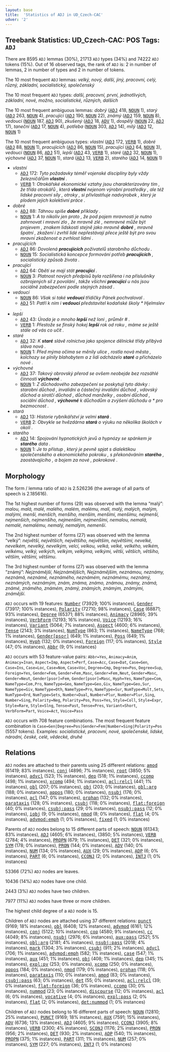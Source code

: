 ```yaml
---
layout: base
title:  'Statistics of ADJ in UD_Czech-CAC'
udver: '2'
---
```


## Treebank Statistics: UD_Czech-CAC: POS Tags: `ADJ`

There are 8595 `ADJ` lemmas (30%), 21713 `ADJ` types (34%) and 74222 `ADJ` tokens (15%).
Out of 16 observed tags, the rank of `ADJ` is: 2 in number of lemmas, 2 in number of types and 2 in number of tokens.

The 10 most frequent `ADJ` lemmas: <em>velký, nový, další, jiný, pracovní, celý, různý, základní, socialistický, společenský</em>

The 10 most frequent `ADJ` types:  <em>další, pracovní, první, jednotlivých, základní, nové, možno, socialistické, různých, dalších</em>

The 10 most frequent ambiguous lemmas: <em>dobrý</em> (<tt><a href="cs_cac-pos-ADJ.html">ADJ</a></tt> 418, <tt><a href="cs_cac-pos-NOUN.html">NOUN</a></tt> 1), <em>starý</em> (<tt><a href="cs_cac-pos-ADJ.html">ADJ</a></tt> 263, <tt><a href="cs_cac-pos-NOUN.html">NOUN</a></tt> 4), <em>pracující</em> (<tt><a href="cs_cac-pos-ADJ.html">ADJ</a></tt> 190, <tt><a href="cs_cac-pos-NOUN.html">NOUN</a></tt> 22), <em>známý</em> (<tt><a href="cs_cac-pos-ADJ.html">ADJ</a></tt> 159, <tt><a href="cs_cac-pos-NOUN.html">NOUN</a></tt> 8), <em>vedoucí</em> (<tt><a href="cs_cac-pos-NOUN.html">NOUN</a></tt> 187, <tt><a href="cs_cac-pos-ADJ.html">ADJ</a></tt> 90), <em>zkušený</em> (<tt><a href="cs_cac-pos-ADJ.html">ADJ</a></tt> 18, <tt><a href="cs_cac-pos-ADV.html">ADV</a></tt> 1), <em>dospělý</em> (<tt><a href="cs_cac-pos-NOUN.html">NOUN</a></tt> 22, <tt><a href="cs_cac-pos-ADJ.html">ADJ</a></tt> 17), <em>taneční</em> (<tt><a href="cs_cac-pos-ADJ.html">ADJ</a></tt> 17, <tt><a href="cs_cac-pos-NOUN.html">NOUN</a></tt> 4), <em>potřeba</em> (<tt><a href="cs_cac-pos-NOUN.html">NOUN</a></tt> 303, <tt><a href="cs_cac-pos-ADJ.html">ADJ</a></tt> 14), <em>milý</em> (<tt><a href="cs_cac-pos-ADJ.html">ADJ</a></tt> 12, <tt><a href="cs_cac-pos-NOUN.html">NOUN</a></tt> 1)

The 10 most frequent ambiguous types:  <em>vlastní</em> (<tt><a href="cs_cac-pos-ADJ.html">ADJ</a></tt> 172, <tt><a href="cs_cac-pos-VERB.html">VERB</a></tt> 1), <em>dobré</em> (<tt><a href="cs_cac-pos-ADJ.html">ADJ</a></tt> 88, <tt><a href="cs_cac-pos-NOUN.html">NOUN</a></tt> 1), <em>pracujících</em> (<tt><a href="cs_cac-pos-ADJ.html">ADJ</a></tt> 86, <tt><a href="cs_cac-pos-NOUN.html">NOUN</a></tt> 15), <em>pracující</em> (<tt><a href="cs_cac-pos-ADJ.html">ADJ</a></tt> 64, <tt><a href="cs_cac-pos-NOUN.html">NOUN</a></tt> 3), <em>vedoucí</em> (<tt><a href="cs_cac-pos-NOUN.html">NOUN</a></tt> 86, <tt><a href="cs_cac-pos-ADJ.html">ADJ</a></tt> 51), <em>lepší</em> (<tt><a href="cs_cac-pos-ADJ.html">ADJ</a></tt> 43, <tt><a href="cs_cac-pos-VERB.html">VERB</a></tt> 1), <em>staré</em> (<tt><a href="cs_cac-pos-ADJ.html">ADJ</a></tt> 32, <tt><a href="cs_cac-pos-NOUN.html">NOUN</a></tt> 1), <em>výchovné</em> (<tt><a href="cs_cac-pos-ADJ.html">ADJ</a></tt> 37, <tt><a href="cs_cac-pos-NOUN.html">NOUN</a></tt> 1), <em>stará</em> (<tt><a href="cs_cac-pos-ADJ.html">ADJ</a></tt> 13, <tt><a href="cs_cac-pos-VERB.html">VERB</a></tt> 2), <em>starého</em> (<tt><a href="cs_cac-pos-ADJ.html">ADJ</a></tt> 14, <tt><a href="cs_cac-pos-NOUN.html">NOUN</a></tt> 1)


* <em>vlastní</em>
  * <tt><a href="cs_cac-pos-ADJ.html">ADJ</a></tt> 172: <em>Tyto požadavky téměř vojenské disciplíny byly vždy železničářům <b>vlastní</b> .</em>
  * <tt><a href="cs_cac-pos-VERB.html">VERB</a></tt> 1: <em>Otrokářské ekonomické vztahy jsou charakterizovány tím , že třída otrokářů , která <b>vlastní</b> nejenom výrobní prostředky , ale též lidské pracovní síly , otroky , si přivlastňuje nadvýrobek , který je plodem jejich kolektivní práce .</em>
* <em>dobré</em>
  * <tt><a href="cs_cac-pos-ADJ.html">ADJ</a></tt> 88: <em>Táhnou spíše <b>dobré</b> příklady .</em>
  * <tt><a href="cs_cac-pos-NOUN.html">NOUN</a></tt> 1: <em>A to nikoliv jen proto , že pod pojem mravnosti je nutno zahrnovat i mravní zlo , že mravně zlé , nemravné může být projevem , znakem lidskosti stejně jako mravně <b>dobré</b> , mravně špatní , zkažení i zvrhlí lidé nepřestávají přece ještě být pro svou mravní zkaženost a zvrhlost lidmi .</em>
* <em>pracujících</em>
  * <tt><a href="cs_cac-pos-ADJ.html">ADJ</a></tt> 86: <em>Dovolená <b>pracujících</b> poživatelů starobního důchodu .</em>
  * <tt><a href="cs_cac-pos-NOUN.html">NOUN</a></tt> 15: <em>Socialistická koncepce formování potřeb <b>pracujících</b> , socialistický způsob života .</em>
* <em>pracující</em>
  * <tt><a href="cs_cac-pos-ADJ.html">ADJ</a></tt> 64: <em>Obětí se mají stát <b>pracující</b> .</em>
  * <tt><a href="cs_cac-pos-NOUN.html">NOUN</a></tt> 3: <em>Platnost nových předpisů byla rozšířena i na příslušníky ozbrojených sil z povolání , takže všichni <b>pracující</b> u nás jsou sociálně zabezpečeni podle stejných zásad .</em>
* <em>vedoucí</em>
  * <tt><a href="cs_cac-pos-NOUN.html">NOUN</a></tt> 86: <em>Však si také <b>vedoucí</b> třídičky Pánek pochvaloval .</em>
  * <tt><a href="cs_cac-pos-ADJ.html">ADJ</a></tt> 51: <em>Patří k nim i <b>vedoucí</b> představitel kodaňské školy * Hjelmslev .</em>
* <em>lepší</em>
  * <tt><a href="cs_cac-pos-ADJ.html">ADJ</a></tt> 43: <em>Úroda je o mnoho <b>lepší</b> než loni , průměr # .</em>
  * <tt><a href="cs_cac-pos-VERB.html">VERB</a></tt> 1: <em>Přestože se finský hokej <b>lepší</b> rok od roku , máme se ještě stále od vás co učit .</em>
* <em>staré</em>
  * <tt><a href="cs_cac-pos-ADJ.html">ADJ</a></tt> 32: <em>K <b>staré</b> slávě rolnictva jako spojence dělnické třídy přibývá sláva nová .</em>
  * <tt><a href="cs_cac-pos-NOUN.html">NOUN</a></tt> 1: <em>Před mýma očima se měnily ulice , rostla nová města , kolchozy se plnily blahobytem a z lidí odcházelo <b>staré</b> a přicházelo nové .</em>
* <em>výchovné</em>
  * <tt><a href="cs_cac-pos-ADJ.html">ADJ</a></tt> 37: <em>Takový obrovský přerod se ovšem neobejde bez rozsáhlé činnosti <b>výchovné</b> .</em>
  * <tt><a href="cs_cac-pos-NOUN.html">NOUN</a></tt> 1: <em>Z důchodového zabezpečení se poskytují tyto dávky : starobní důchod , invalidní a částečný invalidní důchod , vdovský důchod a sirotčí důchod , důchod manželky , osobní důchod , sociální důchod , <b>výchovné</b> k důchodům a zvýšení důchodu a * pro bezmocnost .</em>
* <em>stará</em>
  * <tt><a href="cs_cac-pos-ADJ.html">ADJ</a></tt> 13: <em>Historie rybníkářství je velmi <b>stará</b> .</em>
  * <tt><a href="cs_cac-pos-VERB.html">VERB</a></tt> 2: <em>Obvykle se hvězdárna <b>stará</b> o výuku na několika školách v okolí .</em>
* <em>starého</em>
  * <tt><a href="cs_cac-pos-ADJ.html">ADJ</a></tt> 14: <em>Spojování hypnotických jevů a hypnózy se spánkem je <b>starého</b> data .</em>
  * <tt><a href="cs_cac-pos-NOUN.html">NOUN</a></tt> 1: <em>Je to přístup , který je pevně spjat s dialektikou společenského a ekonomického pokroku , s překonáváním <b>starého</b> , zaostávajícího , a bojem za nové , pokrokové .</em>

## Morphology

The form / lemma ratio of `ADJ` is 2.526236 (the average of all parts of speech is 2.185616).

The 1st highest number of forms (29) was observed with the lemma “malý”: <em>malou, malá, malé, malého, malém, malému, malí, malý, malých, malým, malými, menší, menších, menšího, menším, menšími, menšímu, nejmenší, nejmenších, nejmenšího, nejmenším, nejmenšími, nemalou, nemalá, nemalé, nemalému, nemalý, nemalým, nemenší</em>.

The 2nd highest number of forms (27) was observed with the lemma “velký”: <em>největší, největších, největšího, největším, největšími, nevelké, nevelkém, nevelký, nevelkým, velcí, velkou, velká, velké, velkého, velkém, velkému, velký, velkých, velkým, velkýma, velkými, větší, větších, většího, větším, většími, většímu</em>.

The 3rd highest number of forms (27) was observed with the lemma “známý”: <em>Nejznámější, Nejznámějších, Nejznámějším, neznámou, neznámy, neznámá, neznámé, neznámého, neznámém, neznámému, neznámý, neznámých, neznámým, znám, známa, známo, známou, známy, známá, známé, známého, známém, známý, známých, známým, známými, známější</em>.

`ADJ` occurs with 19 features: <tt><a href="cs_cac-feat-Number.html">Number</a></tt> (73929; 100% instances), <tt><a href="cs_cac-feat-Gender.html">Gender</a></tt> (73917; 100% instances), <tt><a href="cs_cac-feat-Polarity.html">Polarity</a></tt> (72710; 98% instances), <tt><a href="cs_cac-feat-Case.html">Case</a></tt> (68871; 93% instances), <tt><a href="cs_cac-feat-Degree.html">Degree</a></tt> (65371; 88% instances), <tt><a href="cs_cac-feat-Animacy.html">Animacy</a></tt> (28965; 39% instances), <tt><a href="cs_cac-feat-VerbForm.html">VerbForm</a></tt> (12193; 16% instances), <tt><a href="cs_cac-feat-Voice.html">Voice</a></tt> (12193; 16% instances), <tt><a href="cs_cac-feat-Variant.html">Variant</a></tt> (5064; 7% instances), <tt><a href="cs_cac-feat-Aspect.html">Aspect</a></tt> (4600; 6% instances), <tt><a href="cs_cac-feat-Tense.html">Tense</a></tt> (2143; 3% instances), <tt><a href="cs_cac-feat-NumType.html">NumType</a></tt> (863; 1% instances), <tt><a href="cs_cac-feat-NameType.html">NameType</a></tt> (768; 1% instances), <tt><a href="cs_cac-feat-Gender-psor.html">Gender[psor]</a></tt> (649; 1% instances), <tt><a href="cs_cac-feat-Poss.html">Poss</a></tt> (649; 1% instances), <tt><a href="cs_cac-feat-Hyph.html">Hyph</a></tt> (132; 0% instances), <tt><a href="cs_cac-feat-Foreign.html">Foreign</a></tt> (117; 0% instances), <tt><a href="cs_cac-feat-Style.html">Style</a></tt> (47; 0% instances), <tt><a href="cs_cac-feat-Abbr.html">Abbr</a></tt> (9; 0% instances)

`ADJ` occurs with 53 feature-value pairs: `Abbr=Yes`, `Animacy=Anim`, `Animacy=Inan`, `Aspect=Imp`, `Aspect=Perf`, `Case=Acc`, `Case=Dat`, `Case=Gen`, `Case=Ins`, `Case=Loc`, `Case=Nom`, `Case=Voc`, `Degree=Cmp`, `Degree=Pos`, `Degree=Sup`, `Foreign=Yes`, `Gender=Fem`, `Gender=Fem,Masc`, `Gender=Fem,Neut`, `Gender=Masc`, `Gender=Neut`, `Gender[psor]=Fem`, `Gender[psor]=Masc`, `Hyph=Yes`, `NameType=Com`, `NameType=Com,Pro`, `NameType=Geo`, `NameType=Geo,Giv`, `NameType=Geo,Sur`, `NameType=Giv`, `NameType=Oth`, `NameType=Pro`, `NameType=Sur`, `NumType=Mult,Sets`, `NumType=Ord`, `NumType=Sets`, `Number=Dual`, `Number=Plur`, `Number=Plur,Sing`, `Number=Sing`, `Polarity=Neg`, `Polarity=Pos`, `Poss=Yes`, `Style=Coll`, `Style=Expr`, `Style=Rare`, `Style=Slng`, `Tense=Past`, `Tense=Pres`, `Variant=Short`, `VerbForm=Part`, `Voice=Act`, `Voice=Pass`

`ADJ` occurs with 708 feature combinations.
The most frequent feature combination is `Case=Gen|Degree=Pos|Gender=Fem|Number=Sing|Polarity=Pos` (5557 tokens).
Examples: <em>socialistické, pracovní, nové, společenské, lidské, národní, české, celé, vědecké, druhé</em>


## Relations

`ADJ` nodes are attached to their parents using 25 different relations: <tt><a href="cs_cac-dep-amod.html">amod</a></tt> (61419; 83% instances), <tt><a href="cs_cac-dep-conj.html">conj</a></tt> (4896; 7% instances), <tt><a href="cs_cac-dep-root.html">root</a></tt> (3850; 5% instances), <tt><a href="cs_cac-dep-advcl.html">advcl</a></tt> (523; 1% instances), <tt><a href="cs_cac-dep-dep.html">dep</a></tt> (518; 1% instances), <tt><a href="cs_cac-dep-ccomp.html">ccomp</a></tt> (498; 1% instances), <tt><a href="cs_cac-dep-xcomp.html">xcomp</a></tt> (494; 1% instances), <tt><a href="cs_cac-dep-acl-relcl.html">acl:relcl</a></tt> (441; 1% instances), <tt><a href="cs_cac-dep-obl.html">obl</a></tt> (207; 0% instances), <tt><a href="cs_cac-dep-obj.html">obj</a></tt> (203; 0% instances), <tt><a href="cs_cac-dep-obl-arg.html">obl:arg</a></tt> (188; 0% instances), <tt><a href="cs_cac-dep-appos.html">appos</a></tt> (180; 0% instances), <tt><a href="cs_cac-dep-nsubj.html">nsubj</a></tt> (176; 0% instances), <tt><a href="cs_cac-dep-acl.html">acl</a></tt> (147; 0% instances), <tt><a href="cs_cac-dep-orphan.html">orphan</a></tt> (132; 0% instances), <tt><a href="cs_cac-dep-parataxis.html">parataxis</a></tt> (128; 0% instances), <tt><a href="cs_cac-dep-csubj.html">csubj</a></tt> (118; 0% instances), <tt><a href="cs_cac-dep-flat-foreign.html">flat:foreign</a></tt> (40; 0% instances), <tt><a href="cs_cac-dep-csubj-pass.html">csubj:pass</a></tt> (29; 0% instances), <tt><a href="cs_cac-dep-nsubj-pass.html">nsubj:pass</a></tt> (12; 0% instances), <tt><a href="cs_cac-dep-iobj.html">iobj</a></tt> (9; 0% instances), <tt><a href="cs_cac-dep-nmod.html">nmod</a></tt> (8; 0% instances), <tt><a href="cs_cac-dep-flat.html">flat</a></tt> (4; 0% instances), <tt><a href="cs_cac-dep-advmod-emph.html">advmod:emph</a></tt> (1; 0% instances), <tt><a href="cs_cac-dep-fixed.html">fixed</a></tt> (1; 0% instances)

Parents of `ADJ` nodes belong to 15 different parts of speech: <tt><a href="cs_cac-pos-NOUN.html">NOUN</a></tt> (61343; 83% instances), <tt><a href="cs_cac-pos-ADJ.html">ADJ</a></tt> (4605; 6% instances),  (3850; 5% instances), <tt><a href="cs_cac-pos-VERB.html">VERB</a></tt> (2784; 4% instances), <tt><a href="cs_cac-pos-PROPN.html">PROPN</a></tt> (679; 1% instances), <tt><a href="cs_cac-pos-DET.html">DET</a></tt> (321; 0% instances), <tt><a href="cs_cac-pos-SYM.html">SYM</a></tt> (178; 0% instances), <tt><a href="cs_cac-pos-PRON.html">PRON</a></tt> (144; 0% instances), <tt><a href="cs_cac-pos-ADV.html">ADV</a></tt> (140; 0% instances), <tt><a href="cs_cac-pos-NUM.html">NUM</a></tt> (134; 0% instances), <tt><a href="cs_cac-pos-AUX.html">AUX</a></tt> (29; 0% instances), <tt><a href="cs_cac-pos-ADP.html">ADP</a></tt> (6; 0% instances), <tt><a href="cs_cac-pos-PART.html">PART</a></tt> (6; 0% instances), <tt><a href="cs_cac-pos-CCONJ.html">CCONJ</a></tt> (2; 0% instances), <tt><a href="cs_cac-pos-INTJ.html">INTJ</a></tt> (1; 0% instances)

53366 (72%) `ADJ` nodes are leaves.

10436 (14%) `ADJ` nodes have one child.

2443 (3%) `ADJ` nodes have two children.

7977 (11%) `ADJ` nodes have three or more children.

The highest child degree of a `ADJ` node is 15.

Children of `ADJ` nodes are attached using 37 different relations: <tt><a href="cs_cac-dep-punct.html">punct</a></tt> (9169; 18% instances), <tt><a href="cs_cac-dep-obl.html">obl</a></tt> (6408; 12% instances), <tt><a href="cs_cac-dep-advmod.html">advmod</a></tt> (6161; 12% instances), <tt><a href="cs_cac-dep-conj.html">conj</a></tt> (5122; 10% instances), <tt><a href="cs_cac-dep-cop.html">cop</a></tt> (4580; 9% instances), <tt><a href="cs_cac-dep-cc.html">cc</a></tt> (4049; 8% instances), <tt><a href="cs_cac-dep-nsubj.html">nsubj</a></tt> (2976; 6% instances), <tt><a href="cs_cac-dep-aux-pass.html">aux:pass</a></tt> (2521; 5% instances), <tt><a href="cs_cac-dep-obl-arg.html">obl:arg</a></tt> (2181; 4% instances), <tt><a href="cs_cac-dep-nsubj-pass.html">nsubj:pass</a></tt> (2018; 4% instances), <tt><a href="cs_cac-dep-mark.html">mark</a></tt> (1304; 3% instances), <tt><a href="cs_cac-dep-csubj.html">csubj</a></tt> (911; 2% instances), <tt><a href="cs_cac-dep-advcl.html">advcl</a></tt> (706; 1% instances), <tt><a href="cs_cac-dep-advmod-emph.html">advmod:emph</a></tt> (582; 1% instances), <tt><a href="cs_cac-dep-case.html">case</a></tt> (547; 1% instances), <tt><a href="cs_cac-dep-aux.html">aux</a></tt> (451; 1% instances), <tt><a href="cs_cac-dep-obj.html">obj</a></tt> (408; 1% instances), <tt><a href="cs_cac-dep-dep.html">dep</a></tt> (345; 1% instances), <tt><a href="cs_cac-dep-expl-pv.html">expl:pv</a></tt> (253; 0% instances), <tt><a href="cs_cac-dep-xcomp.html">xcomp</a></tt> (250; 0% instances), <tt><a href="cs_cac-dep-appos.html">appos</a></tt> (184; 0% instances), <tt><a href="cs_cac-dep-nmod.html">nmod</a></tt> (179; 0% instances), <tt><a href="cs_cac-dep-orphan.html">orphan</a></tt> (118; 0% instances), <tt><a href="cs_cac-dep-parataxis.html">parataxis</a></tt> (110; 0% instances), <tt><a href="cs_cac-dep-amod.html">amod</a></tt> (83; 0% instances), <tt><a href="cs_cac-dep-csubj-pass.html">csubj:pass</a></tt> (63; 0% instances), <tt><a href="cs_cac-dep-det.html">det</a></tt> (55; 0% instances), <tt><a href="cs_cac-dep-acl-relcl.html">acl:relcl</a></tt> (39; 0% instances), <tt><a href="cs_cac-dep-flat-foreign.html">flat:foreign</a></tt> (36; 0% instances), <tt><a href="cs_cac-dep-ccomp.html">ccomp</a></tt> (30; 0% instances), <tt><a href="cs_cac-dep-nummod.html">nummod</a></tt> (23; 0% instances), <tt><a href="cs_cac-dep-discourse.html">discourse</a></tt> (12; 0% instances), <tt><a href="cs_cac-dep-acl.html">acl</a></tt> (6; 0% instances), <tt><a href="cs_cac-dep-vocative.html">vocative</a></tt> (4; 0% instances), <tt><a href="cs_cac-dep-expl-pass.html">expl:pass</a></tt> (2; 0% instances), <tt><a href="cs_cac-dep-flat.html">flat</a></tt> (2; 0% instances), <tt><a href="cs_cac-dep-det-nummod.html">det:nummod</a></tt> (1; 0% instances)

Children of `ADJ` nodes belong to 16 different parts of speech: <tt><a href="cs_cac-pos-NOUN.html">NOUN</a></tt> (12810; 25% instances), <tt><a href="cs_cac-pos-PUNCT.html">PUNCT</a></tt> (9169; 18% instances), <tt><a href="cs_cac-pos-AUX.html">AUX</a></tt> (7591; 15% instances), <tt><a href="cs_cac-pos-ADV.html">ADV</a></tt> (6736; 13% instances), <tt><a href="cs_cac-pos-ADJ.html">ADJ</a></tt> (4605; 9% instances), <tt><a href="cs_cac-pos-CCONJ.html">CCONJ</a></tt> (3905; 8% instances), <tt><a href="cs_cac-pos-VERB.html">VERB</a></tt> (2300; 4% instances), <tt><a href="cs_cac-pos-SCONJ.html">SCONJ</a></tt> (1176; 2% instances), <tt><a href="cs_cac-pos-PRON.html">PRON</a></tt> (956; 2% instances), <tt><a href="cs_cac-pos-DET.html">DET</a></tt> (930; 2% instances), <tt><a href="cs_cac-pos-ADP.html">ADP</a></tt> (540; 1% instances), <tt><a href="cs_cac-pos-PROPN.html">PROPN</a></tt> (375; 1% instances), <tt><a href="cs_cac-pos-PART.html">PART</a></tt> (311; 1% instances), <tt><a href="cs_cac-pos-NUM.html">NUM</a></tt> (257; 0% instances), <tt><a href="cs_cac-pos-SYM.html">SYM</a></tt> (227; 0% instances), <tt><a href="cs_cac-pos-INTJ.html">INTJ</a></tt> (1; 0% instances)

